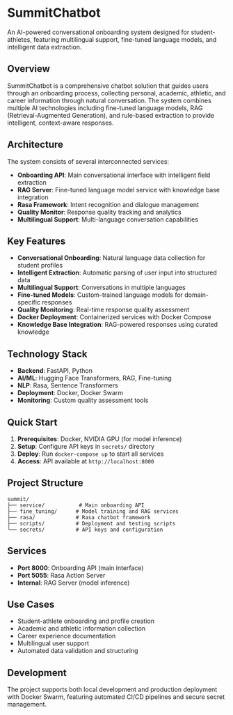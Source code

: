 # SummitChatbot

An AI-powered conversational onboarding system designed for student-athletes, featuring multilingual support, fine-tuned language models, and intelligent data extraction.

## Overview

SummitChatbot is a comprehensive chatbot solution that guides users through an onboarding process, collecting personal, academic, athletic, and career information through natural conversation. The system combines multiple AI technologies including fine-tuned language models, RAG (Retrieval-Augmented Generation), and rule-based extraction to provide intelligent, context-aware responses.

## Architecture

The system consists of several interconnected services:

- **Onboarding API**: Main conversational interface with intelligent field extraction
- **RAG Server**: Fine-tuned language model service with knowledge base integration
- **Rasa Framework**: Intent recognition and dialogue management
- **Quality Monitor**: Response quality tracking and analytics
- **Multilingual Support**: Multi-language conversation capabilities

## Key Features

- **Conversational Onboarding**: Natural language data collection for student profiles
- **Intelligent Extraction**: Automatic parsing of user input into structured data
- **Multilingual Support**: Conversations in multiple languages
- **Fine-tuned Models**: Custom-trained language models for domain-specific responses
- **Quality Monitoring**: Real-time response quality assessment
- **Docker Deployment**: Containerized services with Docker Compose
- **Knowledge Base Integration**: RAG-powered responses using curated knowledge

## Technology Stack

- **Backend**: FastAPI, Python
- **AI/ML**: Hugging Face Transformers, RAG, Fine-tuning
- **NLP**: Rasa, Sentence Transformers
- **Deployment**: Docker, Docker Swarm
- **Monitoring**: Custom quality assessment tools

## Quick Start

1. **Prerequisites**: Docker, NVIDIA GPU (for model inference)
2. **Setup**: Configure API keys in `secrets/` directory
3. **Deploy**: Run `docker-compose up` to start all services
4. **Access**: API available at `http://localhost:8000`

## Project Structure

```
summit/
├── service/           # Main onboarding API
├── fine_tuning/      # Model training and RAG services
├── rasa/             # Rasa chatbot framework
├── scripts/          # Deployment and testing scripts
└── secrets/          # API keys and configuration
```

## Services

- **Port 8000**: Onboarding API (main interface)
- **Port 5055**: Rasa Action Server
- **Internal**: RAG Server (model inference)

## Use Cases

- Student-athlete onboarding and profile creation
- Academic and athletic information collection
- Career experience documentation
- Multilingual user support
- Automated data validation and structuring

## Development

The project supports both local development and production deployment with Docker Swarm, featuring automated CI/CD pipelines and secure secret management.
